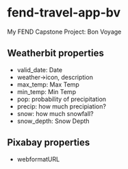 # fend-travel-app-bv
My FEND Capstone Project: Bon Voyage


## Weatherbit properties
- valid_date: Date
- weather->icon, description
- max_temp: Max Temp
- min_temp: Min Temp
- pop: probability of precipitation
- precip: how much precipiation?
- snow: how much snowfall?
- snow_depth: Snow Depth

## Pixabay properties
- webformatURL